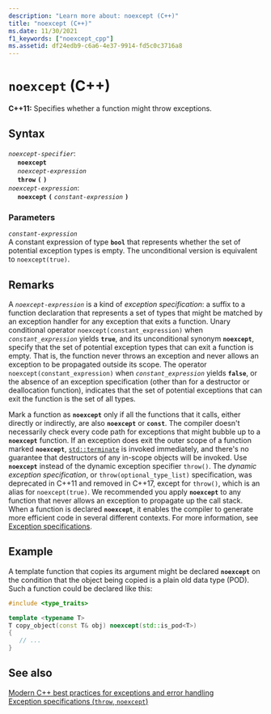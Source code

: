 ```yaml
---
description: "Learn more about: noexcept (C++)"
title: "noexcept (C++)"
ms.date: 11/30/2021
f1_keywords: ["noexcept_cpp"]
ms.assetid: df24edb9-c6a6-4e37-9914-fd5c0c3716a8
---
```

# `noexcept` (C++)

**C++11:** Specifies whether a function might throw exceptions.

## Syntax

*`noexcept-specifier`*:\
&emsp; **`noexcept`**\
&emsp; *`noexcept-expression`*\
&emsp; **`throw`** **`(`** **`)`**\
*`noexcept-expression`*:\
&emsp; **`noexcept`** **`(`** *`constant-expression`* **`)`**

### Parameters

*`constant-expression`*\
A constant expression of type **`bool`** that represents whether the set of potential exception types is empty. The unconditional version is equivalent to `noexcept(true)`.

## Remarks

A *`noexcept-expression`* is a kind of *exception specification*: a suffix to a function declaration that represents a set of types that might be matched by an exception handler for any exception that exits a function. Unary conditional operator `noexcept(constant_expression)` when *`constant_expression`* yields **`true`**, and its unconditional synonym **`noexcept`**, specify that the set of potential exception types that can exit a function is empty. That is, the function never throws an exception and never allows an exception to be propagated outside its scope. The operator `noexcept(constant_expression)` when *`constant_expression`* yields **`false`**, or the absence of an exception specification (other than for a destructor or deallocation function), indicates that the set of potential exceptions that can exit the function is the set of all types.

Mark a function as **`noexcept`** only if all the functions that it calls, either directly or indirectly, are also **`noexcept`** or **`const`**. The compiler doesn't necessarily check every code path for exceptions that might bubble up to a **`noexcept`** function. If an exception does exit the outer scope of a function marked **`noexcept`**, [`std::terminate`](../standard-library/exception-functions.md#terminate) is invoked immediately, and there's no guarantee that destructors of any in-scope objects will be invoked. Use **`noexcept`** instead of the dynamic exception specifier `throw()`. The *dynamic exception specification*, or `throw(optional_type_list)` specification, was deprecated in C++11 and removed in C++17, except for `throw()`, which is an alias for `noexcept(true)`. We recommended you apply **`noexcept`** to any function that never allows an exception to propagate up the call stack. When a function is declared **`noexcept`**, it enables the compiler to generate more efficient code in several different contexts. For more information, see [Exception specifications](exception-specifications-throw-cpp.md).

## Example

A template function that copies its argument might be declared **`noexcept`** on the condition that the object being copied is a plain old data type (POD). Such a function could be declared like this:

```cpp
#include <type_traits>

template <typename T>
T copy_object(const T& obj) noexcept(std::is_pod<T>)
{
   // ...
}
```

## See also

[Modern C++ best practices for exceptions and error handling](errors-and-exception-handling-modern-cpp.md)\
[Exception specifications (`throw`, `noexcept`)](exception-specifications-throw-cpp.md)
